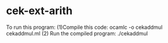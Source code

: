 # cek-ext-arith

To run this program:
(1)Compile this code:
 ocamlc -o cekaddmul cekaddmul.ml
(2) Run the compiled program:
 ./cekaddmul
